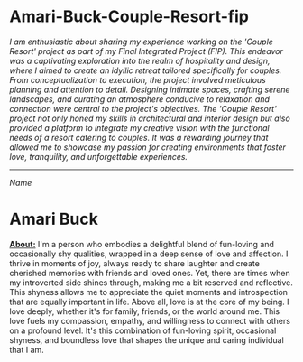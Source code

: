 # Amari-Buck-Couple-Resort-fip

*I am enthusiastic about sharing my experience working on the 'Couple Resort' project as part of my Final Integrated Project (FIP). This endeavor was a captivating exploration into the realm of hospitality and design, where I aimed to create an idyllic retreat tailored specifically for couples. From conceptualization to execution, the project involved meticulous planning and attention to detail. Designing intimate spaces, crafting serene landscapes, and curating an atmosphere conducive to relaxation and connection were central to the project's objectives. The 'Couple Resort' project not only honed my skills in architectural and interior design but also provided a platform to integrate my creative vision with the functional needs of a resort catering to couples. It was a rewarding journey that allowed me to showcase my passion for creating environments that foster love, tranquility, and unforgettable experiences.*

----------------------------------------------



*Name*
# Amari Buck
**<u>About:</u>**
I'm a person who embodies a delightful blend of fun-loving and occasionally shy qualities, wrapped in a deep sense of love and affection. I thrive in moments of joy, always ready to share laughter and create cherished memories with friends and loved ones. Yet, there are times when my introverted side shines through, making me a bit reserved and reflective. This shyness allows me to appreciate the quiet moments and introspection that are equally important in life. Above all, love is at the core of my being. I love deeply, whether it's for family, friends, or the world around me. This love fuels my compassion, empathy, and willingness to connect with others on a profound level. It's this combination of fun-loving spirit, occasional shyness, and boundless love that shapes the unique and caring individual that I am.